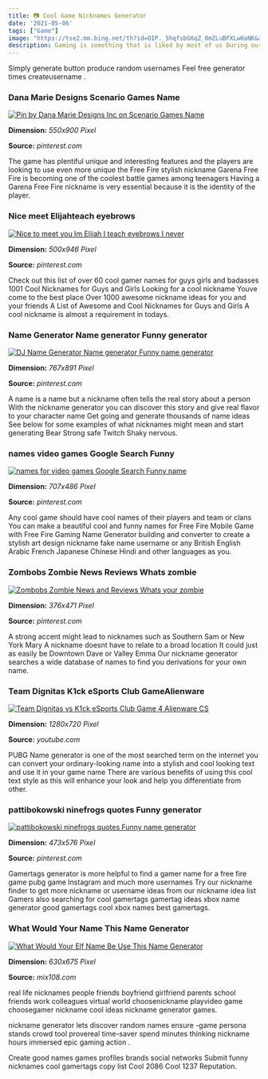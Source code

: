 ```yaml
---
title: 📷 Cool Game Nicknames Generator
date: '2021-05-06'
tags: ["Game"]
image: "https://tse2.mm.bing.net/th?id=OIP._5hqfsbG6qZ_0mZLuBFXLwHaNK&amp;pid=15.1"
description: Gaming is something that is liked by most of us During our leisure time most of us like to engage in gaming It is very clear to all of us that the Gaming mar
---
```




Simply generate button produce random usernames Feel free generator times createusername .



###  Dana Marie Designs Scenario Games Name 

[![Pin by Dana Marie Designs Inc on Scenario Games  Name ](https://i.pinimg.com/originals/8d/81/2f/8d812fe874b7b31b1017757c11354da3.jpg)](https://i.pinimg.com/originals/8d/81/2f/8d812fe874b7b31b1017757c11354da3.jpg)


**Dimension:** _550x900 Pixel_ 

**Source:** _pinterest.com_ 


The game has plentiful unique and interesting features and the players are looking to use even more unique the Free Fire stylish nickname Garena Free Fire is becoming one of the coolest battle games among teenagers Having a Garena Free Fire nickname is very essential because it is the identity of the player.


### Nice meet Elijahteach eyebrows 

[![Nice to meet you Im Elijah I teach eyebrows I never ](https://i.pinimg.com/originals/33/13/91/3313912875e7144fc4e6d31f44fb2e0d.jpg)](https://i.pinimg.com/originals/33/13/91/3313912875e7144fc4e6d31f44fb2e0d.jpg)


**Dimension:** _500x946 Pixel_ 

**Source:** _pinterest.com_ 


Check out this list of over 60 cool gamer names for guys girls and badasses 1001 Cool Nicknames for Guys and Girls Looking for a cool nickname Youve come to the best place Over 1000 awesome nickname ideas for you and your friends A List of Awesome and Cool Nicknames for Guys and Girls A cool nickname is almost a requirement in todays.


### Name Generator Name generator Funny generator 

[![DJ Name Generator  Name generator Funny name generator ](https://i.pinimg.com/originals/4e/15/9b/4e159b7b3133740d50ebc8d9e959e526.jpg)](https://i.pinimg.com/originals/4e/15/9b/4e159b7b3133740d50ebc8d9e959e526.jpg)


**Dimension:** _767x891 Pixel_ 

**Source:** _pinterest.com_ 


A name is a name but a nickname often tells the real story about a person With the nickname generator you can discover this story and give real flavor to your character name Get going and generate thousands of name ideas See below for some examples of what nicknames might mean and start generating Bear Strong safe Twitch Shaky nervous.


### names video games Google Search Funny 

[![names for video games  Google Search  Funny name ](https://i.pinimg.com/originals/7e/c8/cd/7ec8cdf4a02f28b9eb12134e3174f1e5.jpg)](https://i.pinimg.com/originals/7e/c8/cd/7ec8cdf4a02f28b9eb12134e3174f1e5.jpg)


**Dimension:** _707x486 Pixel_ 

**Source:** _pinterest.com_ 


Any cool game should have cool names of their players and team or clans You can make a beautiful cool and funny names for Free Fire Mobile Game with Free Fire Gaming Name Generator building and converter to create a stylish art design nickname fake name username or any British English Arabic French Japanese Chinese Hindi and other languages as you.


### Zombobs Zombie News Reviews Whats zombie 

[![Zombobs Zombie News and Reviews Whats your zombie ](https://i.pinimg.com/originals/f8/0e/d9/f80ed90a0449e7fe03e5d7ac7b748467.jpg)](https://i.pinimg.com/originals/f8/0e/d9/f80ed90a0449e7fe03e5d7ac7b748467.jpg)


**Dimension:** _376x471 Pixel_ 

**Source:** _pinterest.com_ 


A strong accent might lead to nicknames such as Southern Sam or New York Mary A nickname doesnt have to relate to a broad location It could just as easily be Downtown Dave or Valley Emma Our nickname generator searches a wide database of names to find you derivations for your own name.


### Team Dignitas K1ck eSports Club GameAlienware 

[![Team Dignitas vs K1ck eSports Club  Game 4 Alienware CS ](http://i.ytimg.com/vi/Wv0iXt4Vti0/maxresdefault.jpg)](http://i.ytimg.com/vi/Wv0iXt4Vti0/maxresdefault.jpg)


**Dimension:** _1280x720 Pixel_ 

**Source:** _youtube.com_ 


PUBG Name generator is one of the most searched term on the internet you can convert your ordinary-looking name into a stylish and cool looking text and use it in your game name There are various benefits of using this cool text style as this will enhance your look and help you differentiate from other.


### pattibokowski ninefrogs quotes Funny generator 

[![pattibokowski ninefrogs quotes  Funny name generator ](https://i.pinimg.com/736x/61/80/79/6180791fff464e089914260ea9f72e53.jpg)](https://i.pinimg.com/736x/61/80/79/6180791fff464e089914260ea9f72e53.jpg)


**Dimension:** _473x576 Pixel_ 

**Source:** _pinterest.com_ 


Gamertags generator is more helpful to find a gamer name for a free fire game pubg game Instagram and much more usernames Try our nickname finder to get more nickname or username ideas from our nickname idea list Gamers also searching for cool gamertags gamertag ideas xbox name generator good gamertags cool xbox names best gamertags.


### What Would Your Name This Name Generator

[![What Would Your Elf Name Be Use This Name Generator](http://mix108.com/files/2012/12/elf-name.png)](http://mix108.com/files/2012/12/elf-name.png)


**Dimension:** _630x675 Pixel_ 

**Source:** _mix108.com_ 



real life nicknames people friends boyfriend girlfriend parents school friends work colleagues virtual world choosenickname playvideo game choosegamer nickname cool ideas nickname generator games.


 nickname generator lets discover random names ensure -game persona stands crowd tool provereal time-saver spend minutes thinking nickname hours immersed epic gaming action .


Create good names games profiles brands social networks Submit funny nicknames cool gamertags copy list Cool 2086 Cool 1237 Reputation.




